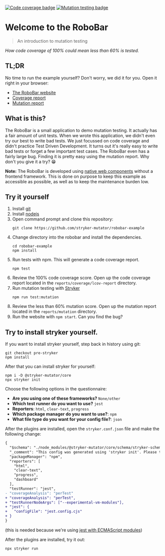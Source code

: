 [![Code coverage badge](https://img.shields.io/badge/coverage-100%25-brightgreen)](https://stryker-mutator.io/robobar-example/reports/coverage/lcov-report/index.html)
[![Mutation testing badge](https://img.shields.io/endpoint?style=flat&url=https%3A%2F%2Fbadge-api.stryker-mutator.io%2Fgithub.com%2Fstryker-mutator%2Frobobar-example%2Fmaster)](https://dashboard.stryker-mutator.io/reports/github.com/stryker-mutator/robobar-example/master)

# Welcome to the RoboBar

> An introduction to mutation testing

_How code coverage of 100% could mean less than 60% is tested._

## TL;DR

No time to run the example yourself? Don't worry, we did it for you. Open it right in your browser:

- [The RoboBar website](https://stryker-mutator.io/robobar-example/)
- [Coverage report](https://stryker-mutator.io/robobar-example/reports/coverage/lcov-report/index.html)
- [Mutation report](https://dashboard.stryker-mutator.io/reports/github.com/stryker-mutator/robobar-example/master)

## What is this?

The RoboBar is a small application to demo mutation testing. It actually has a fair amount of unit tests. When we wrote this application, we didn't even try our best to write bad tests. We just focussed on code coverage and didn't practice Test Driven Development. It turns out it's really easy to write bad tests or forget a few important test cases. The RoboBar even has a fairly large bug. Finding it is pretty easy using the mutation report. Why don't you give it a try? 😁

**Note:** The RoboBar is developed using [native web components](https://developer.mozilla.org/en-US/docs/Web/Web_Components) without a frontend framework. This is done on purpose to keep this example as accessible as possible, as well as to keep the maintenance burden low.

## Try it yourself

1. Install [git](https://git-scm.com)
1. Install [nodejs](https://nodejs.org/)
1. Open command prompt and clone this repository:
   ```shell
   git clone https://github.com/stryker-mutator/robobar-example
   ```
1. Change directory into the robobar and install the dependencies.
   ```shell
   cd robobar-example
   npm install
   ```
1. Run tests with npm. This will generate a code coverage report.
   ```shell
   npm test
   ```
1. Review the 100% code coverage score. Open up the code coverage report located in the `reports/coverage/lcov-report` directory.
1. Run mutation testing with [Stryker](https://stryker-mutator.io)
   ```shell
   npm run test:mutation
   ```
1. Review the less than 60% mutation score. Open up the mutation report located in the `reports/mutation` directory.
1. Run the website with `npm start`. Can you find the bug?

## Try to install stryker yourself.

If you want to install stryker yourself, step back in history using git:

```shell
git checkout pre-stryker
npm install
```

After that you can install stryker for yourself:

```shell
npm i -D @stryker-mutator/core
npx stryker init
```

Choose the following options in the questionnaire:

- **Are you using one of these frameworks?** `None/other`
- **Which test runner do you want to use?** `jest`
- **Reporters**: `html`, `clear-text`, `progress`
- **Which package manager do you want to use?**: `npm`
- **What file type do you want for your config file?**: `json`

After the plugins are installed, open the `stryker.conf.json` file and make the following change:

```diff
{
  "$schema": "./node_modules/@stryker-mutator/core/schema/stryker-schema.json",
  "_comment": "This config was generated using 'stryker init'. Please take a look at: https://stryker-mutator.io/docs/stryker-js/configuration/ for more information",
  "packageManager": "npm",
  "reporters": [
    "html",
    "clear-text",
    "progress",
    "dashboard"
  ],
  "testRunner": "jest",
- "coverageAnalysis": "perTest"
+ "coverageAnalysis": "perTest",
+ "testRunnerNodeArgs": ["--experimental-vm-modules"],
+ "jest": {
+   "configFile": "jest.config.cjs"
+ }
}
```

(this is needed because we're using [jest with ECMAScript modules](https://jestjs.io/docs/ecmascript-modules))

After the plugins are installed, try it out:

```shell
npx stryker run
```

